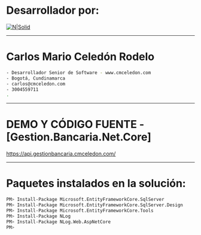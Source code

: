 # Desarrollador por:

[![N|Solid](https://www.cmceledon.com/Recursos/assets/img/vegas-logo.png)](https://www.cmceledon.com/)

----
# Carlos Mario Celedón Rodelo

```sh
- Desarrollador Senior de Software - www.cmceledon.com
- Bogotá, Cundinamarca
- carlos@cmceledon.com
- 3004559711
. 

```

---

# DEMO Y CÓDIGO FUENTE - [Gestion.Bancaria.Net.Core]
https://api.gestionbancaria.cmceledon.com/

---
# Paquetes instalados en la solución: 

```sh
PM> Install-Package Microsoft.EntityFrameworkCore.SqlServer 
PM> Install-Package Microsoft.EntityFrameworkCore.SqlServer.Design
PM> Install-Package Microsoft.EntityFrameworkCore.Tools
PM> Install-Package NLog
PM> Install-Package NLog.Web.AspNetCore 
PM> 
```
